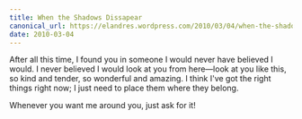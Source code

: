 ```yaml
---
title: When the Shadows Dissapear
canonical_url: https://elandres.wordpress.com/2010/03/04/when-the-shadows-dissapear/
date: 2010-03-04
---
```


After all this time, I found you in someone I would never have believed I would. I never believed I would look at you from here—look at you like this, so kind and tender, so wonderful and amazing. I think I've got the right things right now; I just need to place them where they belong.

Whenever you want me around you, just ask for it!
